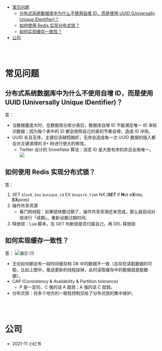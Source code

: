 - [常见问题](#常见问题)
  - [分布式系统数据库中为什么不使用自增 ID，而是使用 UUID (Universally Unique IDentifier)？](#分布式系统数据库中为什么不使用自增-id而是使用-uuid-universally-unique-identifier)
  - [如何使用 Redis 实现分布式锁？](#如何使用-redis-实现分布式锁)
  - [如何实现缓存一致性？](#如何实现缓存一致性)
- [公司](#公司)


</br></br>


# 常见问题
## 分布式系统数据库中为什么不使用自增 ID，而是使用 UUID (Universally Unique IDentifier)？
答：
- 当数据量庞大时，在数据库分库分表后，数据库自增 ID 不能满足唯一 ID 来标识数据；因为每个表中的 ID 都会按照自己的表的节奏自增，造成 ID 冲突。
- UUID 长且无序。主键应该越短越好，无序会造成每一次 UUID 数据的插入都会对主键递增的 B+ 树进行很大的修改。
  - Twitter 设计的 Snowflake 算法：消息 ID 是大致有序的并且全局唯一。
    ![](https://programming.vip/images/doc/cb159bc41bf198dc9b8766503377732c.jpg)


## 如何使用 Redis 实现分布式锁？
答：
1. SET `$lock_key` `$unique_id` EX `$expire_time` NX (**SET** if **N**ot e**X**ists, **EX**pires)
2. 操作共享资源
    - 看门狗线程：如果锁快要过期了，操作共享资源还未完成，那么就自动对锁进行「续期」，重新设置过期时间。
3. 释放锁：Lua 脚本，先 GET 判断锁是否归属自己，再 DEL 释放锁


## 如何实现缓存一致性？
答：
![演示 (1)](https://user-images.githubusercontent.com/57697266/142993078-227b1e58-a35a-40a9-94f7-40d23da5901c.png)

- 无论如何都会有一段时间缓存和 DB 中的数据不一致（总存在读脏数据的可能，比如上图中，推送更新的线程挂掉，此时读取缓存中的数据就是脏数据）。
- CAP (Consistency & Availability & Partition tolerance)
  - P 是一定的，C 强的话 A 就弱；A 强的话 C 就弱。
- 分布式锁：将多个地方的一致性控制交给了分布式锁的集中维护。


</br></br>


# 公司
- 2021-11 小红书